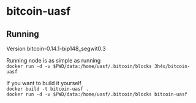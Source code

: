 # bitcoin-uasf
## Running

Version bitcoin-0.14.1-bip148_segwit0.3

Running node is as simple as running  
`docker run -d -v $PWD/data:/home/uasf/.bitcoin/blocks 3h4x/bitcoin-uasf`

If you want to build it yourself  
`docker build -t bitcoin-uasf .`  
`docker run -d -v $PWD/data:/home/uasf/.bitcoin/blocks bitcoin-uasf`
